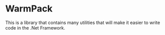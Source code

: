 # WarmPack
 This is a library that contains many utilities that will make it easier to write code in the .Net Framework.
